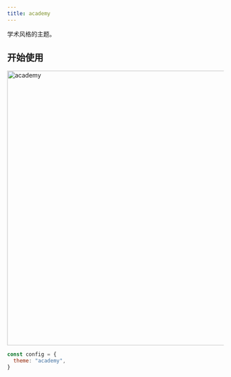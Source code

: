 ```yaml
---
title: academy
---
```


学术风格的主题。

## 开始使用

<img src="https://mdn.alipayobjects.com/huamei_qa8qxu/afts/img/A*bhxbTbGXhJwAAAAAAAAAAAAADmJ7AQ/original" width=640 alt="academy">

```js
const config = {
  theme: "academy",
}
```
